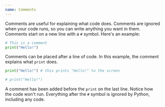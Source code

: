```yaml
---
name: Comments
---
```


Comments are useful for explaining what code does. Comments are ignored when your code runs, so you can write anything you want in them. Comments start on a new line with a `#` symbol. Here's an example:
```python
# This is a comment
print("Hello!")
```

Comments can be placed after a line of code. In this example, the comment explains what `print` does.
```python
print("Hello!") # this prints "Hello!" to the screen

# print("Hello!")
```

A comment has been added before the `print` on the last line. Notice how the code won't run. Everything after the `#` symbol is ignored by Python, including any code.